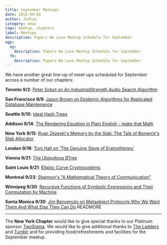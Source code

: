 ```yaml
---
title: September Meetups
date: 2015-09-01
author: Joshua
category: news
tags: meetup, chapters
label: Meetups
description: Papers We Love Meetup Schedule for September
ogp:
  og:
    description: Papers We Love Meetup Schedule for September
  fb:
    description: Papers We Love Meetup Schedule for September
---
```


We have another great line-up of meet-ups scheduled for September across a number of our chapters:

**Toronto 9/2**: [Peter Sobot on An IndustrialStrength Audio Search Algorithm](http://www.meetup.com/Papers-We-Love-Toronto/events/224721193/)

**San Francisco 9/9**: [Jason Brown on Epidemic Algorithms for Replicated Database Maintenance](http://www.meetup.com/papers-we-love-too/events/220795855/)

**Seattle 9/10**: [Ideal Hash Trees](http://www.meetup.com/Papers-We-Love-Seattle/events/224687764/)

**Addison 9/14**: [The Rendering Equation in Plain English - make that Math](http://www.meetup.com/Papers-We-Love-Dallas/events/224878591/)

**New York 9/15**: [Ryan Zezeski's Memory by the Slab: The Tale of Bonwick's Slab Allocator](http://www.meetup.com/papers-we-love/events/224637574/)

**London 9/16**: [Tom Hall on 'The Genuine Sieve of Eratosthenes'](http://www.meetup.com/Papers-We-Love-London/events/225291417/)

**Vienna 9/21**: [The Ubiquitous BTree](http://www.meetup.com/Papers-We-Love-Vienna/events/224833443/)

**Saint Louis 9/21**: [Elliptic Curve Cryptosystems](http://www.meetup.com/Papers-We-Love-in-saint-louis/events/222627742/)

**Montreal 9/23**: [Shannon's "A Mathematical Theory of Communication"](http://www.meetup.com/Papers-We-Love-Montreal/events/225183206/)

**Winnipeg 9/30**: [Recursive Functions of Symbolic Expressions and Their Computation by Machine](http://www.meetup.com/Papers-We-Love-Winnipeg/events/225277008/)

**Santa Monica 9/30**: [Jim Benvenuto on Metaobject Protocols Why We Want Them And What Else They Can Do](http://www.meetup.com/Papers-We-Love-LA/events/225395217/)
 READMORE

---

The **New York Chapter** would like to give special thanks to our Platinum sponsor [TwoSigma](https://www.twosigma.com). We would like to give additional thanks to [The Ladders](http://dev.theladders.com) and [Tumblr](http://engineering.tumblr.com) and for providing food/refreshments and facilities for the September meetup.
